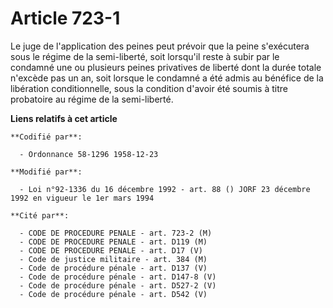 # Article 723-1

Le juge de l'application des peines peut prévoir que la peine s'exécutera sous le régime de la semi-liberté, soit lorsqu'il
reste à subir par le condamné une ou plusieurs peines privatives de liberté dont la durée totale n'excède pas un an, soit
lorsque le condamné a été admis au bénéfice de la libération conditionnelle, sous la condition d'avoir été soumis à titre
probatoire au régime de la semi-liberté.

**Liens relatifs à cet article**

	**Codifié par**:

	  - Ordonnance 58-1296 1958-12-23

	**Modifié par**:

	  - Loi n°92-1336 du 16 décembre 1992 - art. 88 () JORF 23 décembre 1992 en vigueur le 1er mars 1994

	**Cité par**:

	  - CODE DE PROCEDURE PENALE - art. 723-2 (M)
	  - CODE DE PROCEDURE PENALE - art. D119 (M)
	  - CODE DE PROCEDURE PENALE - art. D17 (V)
	  - Code de justice militaire - art. 384 (M)
	  - Code de procédure pénale - art. D137 (V)
	  - Code de procédure pénale - art. D147-8 (V)
	  - Code de procédure pénale - art. D527-2 (V)
	  - Code de procédure pénale - art. D542 (V)
